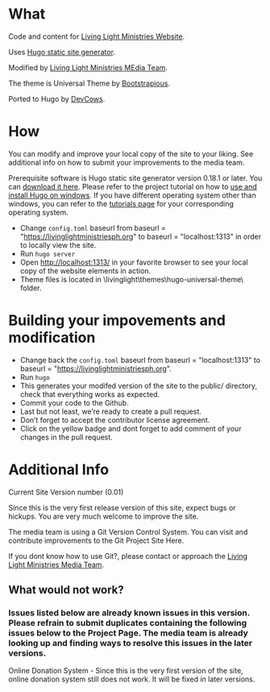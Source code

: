 # What

Code and content for [Living Light Ministries Website](https://livinglightministriesph.org).

Uses [Hugo static site generator](https://gohugo.io).

Modified by [Living Light Ministries MEdia Team](https://llmmt.livinglightministriesph.org).

The theme is Universal Theme by [Bootstrapious](https://bootstrapious.com/p/universal-business-e-commerce-template).

Ported to Hugo by [DevCows](https://github.com/devcows/hugo-universal-theme).

# How

You can modify and improve your local copy of the site to your liking. See additional info on how to submit your improvements to the media team.

Prerequisite software is Hugo static site generator version 0.18.1 or later. You can [download it here](https://gohugo.io). Please refer to the project tutorial on how to [use and install Hugo on windows](https://gohugo.io/tutorials/installing-on-windows/). If you have different operating system other than windows, you can refer to the [tutorials page](https://gohugo.io/tutorials/) for your corresponding operating system.

- Change `config.toml` baseurl from baseurl = "https://livinglightministriesph.org" to baseurl = "localhost:1313" in order to locally view the site.
- Run `hugo server`
- Open [http://localhost:1313/](http://localhost:1313) in your favorite browser to see your local copy of the website elements in action.
- Theme files is located in \livinglight\themes\hugo-universal-theme\ folder.

# Building your impovements and modification

- Change back the `config.toml` baseurl from baseurl = "localhost:1313" to  baseurl = "https://livinglightministriesph.org".
- Run `hugo`
- This generates your modifed version of the site to the public/ directory, check that everything works as expected.
- Commit your code to the Github.
- Last but not least, we’re ready to create a pull request.
- Don’t forget to accept the contributor license agreement. 
- Click on the yellow badge and dont forget to add comment of your changes in the pull request.

# Additional Info

Current Site Version number (0.01)

Since this is the very first release version of this site, expect bugs or hickups. You are very much welcome to improve the site.

The media team is using a Git Version Control System. You can visit and contribute improvements to the Git Project Site Here.

If you dont know how to use Git?, please contact or approach the [Living Light Ministries Media Team](https://llmmt.livinglightministriesph.org/).

## What would not work?

### Issues listed below are already known issues in this version. Please refrain to submit duplicates containing the following issues below to the Project Page. The media team is already looking up and finding ways to resolve this issues in the later versions.

Online Donation System - Since this is the very first version of the site, online donation system still does not work. It will be fixed in later versions.

